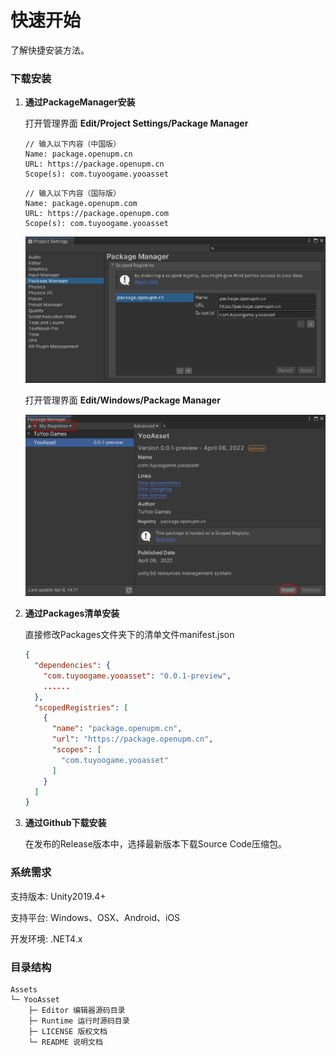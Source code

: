 # 快速开始

了解快捷安装方法。

### 下载安装

1. **通过PackageManager安装**

   打开管理界面 **Edit/Project Settings/Package Manager**

   ````
   // 输入以下内容（中国版）
   Name: package.openupm.cn
   URL: https://package.openupm.cn
   Scope(s): com.tuyoogame.yooasset
   ````

   ```
   // 输入以下内容（国际版）
   Name: package.openupm.com
   URL: https://package.openupm.com
   Scope(s): com.tuyoogame.yooasset
   ```

   ![image](./Image/QuickStart-img1.jpg)

   打开管理界面 **Edit/Windows/Package Manager**

   ![image](./Image/QuickStart-img2.jpg)

2. **通过Packages清单安装**

   直接修改Packages文件夹下的清单文件manifest.json

   ````json
   {
     "dependencies": {
       "com.tuyoogame.yooasset": "0.0.1-preview",
       ......
     },
     "scopedRegistries": [
       {
         "name": "package.openupm.cn",
         "url": "https://package.openupm.cn",
         "scopes": [
           "com.tuyoogame.yooasset"
         ]
       }
     ]
   }
   ````

3. **通过Github下载安装**

   在发布的Release版本中，选择最新版本下载Source Code压缩包。

### 系统需求

支持版本: Unity2019.4+

支持平台: Windows、OSX、Android、iOS

开发环境: .NET4.x

### 目录结构

````
Assets
└─ YooAsset
    ├─ Editor 编辑器源码目录  
    ├─ Runtime 运行时源码目录 
    ├─ LICENSE 版权文档
    └─ README 说明文档 
````

